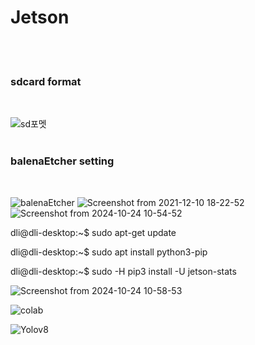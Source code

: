 # Jetson
<br>
<br>

<h3> sdcard format </h3>
<br>

![sd포멧](https://github.com/user-attachments/assets/83a00e63-cffd-4723-a1a1-dc0d400f7545)
<br>
<br>
<h3> balenaEtcher setting </h3>
<br>

![balenaEtcher](https://github.com/user-attachments/assets/d533da02-f024-403f-b018-fc0efa5053e7)
![Screenshot from 2021-12-10 18-22-52](https://github.com/user-attachments/assets/77b5cb6c-fea4-437d-b2d4-54908d35bf98)
![Screenshot from 2024-10-24 10-54-52](https://github.com/user-attachments/assets/484e205b-8130-4be3-9274-254dd03025eb)
                                              
dli@dli-desktop:~$ sudo apt-get update

dli@dli-desktop:~$ sudo apt install python3-pip

dli@dli-desktop:~$  sudo -H pip3 install -U jetson-stats

![Screenshot from 2024-10-24 10-58-53](https://github.com/user-attachments/assets/cffe9f62-f670-46f9-9cca-3d0d55fa24ea)

![colab](https://github.com/user-attachments/assets/ff77d603-7824-4503-b83b-1d69dbce2d39)

![Yolov8](https://github.com/user-attachments/assets/7ded7c9c-9603-45e0-9f80-5ed687e68716)

